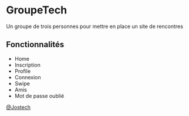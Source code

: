 # GroupeTech

Un groupe de trois personnes pour mettre en place un site de rencontres

## Fonctionnalités

- Home
- Inscription
- Profile
- Connexion
- Swipe
- Amis
- Mot de passe oublié

[@Jostech](https://github.com/Jostch)